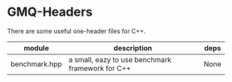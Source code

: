 # GMQ-Headers

There are some useful one-header files for C++.

|module|description|deps|
|--|--|--|
|benchmark.hpp|a small, eazy to use benchmark framework for C++|None|
